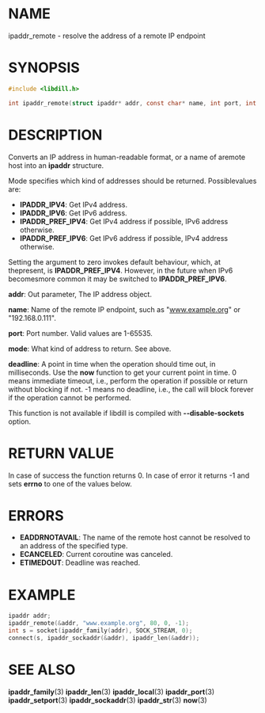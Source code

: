 # NAME

ipaddr_remote - resolve the address of a remote IP endpoint

# SYNOPSIS

```c
#include <libdill.h>

int ipaddr_remote(struct ipaddr* addr, const char* name, int port, int mode, int64_t deadline);
```

# DESCRIPTION

Converts an IP address in human-readable format, or a name of aremote host into an **ipaddr** structure.

Mode specifies which kind of addresses should be returned. Possiblevalues are:

* **IPADDR_IPV4**: Get IPv4 address.
* **IPADDR_IPV6**: Get IPv6 address.
* **IPADDR_PREF_IPV4**: Get IPv4 address if possible, IPv6 address otherwise.
* **IPADDR_PREF_IPV6**: Get IPv6 address if possible, IPv4 address otherwise.

Setting the argument to zero invokes default behaviour, which, at thepresent, is **IPADDR_PREF_IPV4**. However, in the future when IPv6 becomesmore common it may be switched to **IPADDR_PREF_IPV6**.

**addr**: Out parameter, The IP address object.

**name**: Name of the remote IP endpoint, such as "www.example.org" or "192.168.0.111".

**port**: Port number. Valid values are 1-65535.

**mode**: What kind of address to return. See above.

**deadline**: A point in time when the operation should time out, in milliseconds. Use the **now** function to get your current point in time. 0 means immediate timeout, i.e., perform the operation if possible or return without blocking if not. -1 means no deadline, i.e., the call will block forever if the operation cannot be performed.

This function is not available if libdill is compiled with **--disable-sockets** option.

# RETURN VALUE

In case of success the function returns 0. In case of error it returns -1 and sets **errno** to one of the values below.

# ERRORS

* **EADDRNOTAVAIL**: The name of the remote host cannot be resolved to an address of the specified type.
* **ECANCELED**: Current coroutine was canceled.
* **ETIMEDOUT**: Deadline was reached.

# EXAMPLE

```c
ipaddr addr;
ipaddr_remote(&addr, "www.example.org", 80, 0, -1);
int s = socket(ipaddr_family(addr), SOCK_STREAM, 0);
connect(s, ipaddr_sockaddr(&addr), ipaddr_len(&addr));
```

# SEE ALSO

**ipaddr_family**(3) **ipaddr_len**(3) **ipaddr_local**(3) **ipaddr_port**(3) **ipaddr_setport**(3) **ipaddr_sockaddr**(3) **ipaddr_str**(3) **now**(3) 

